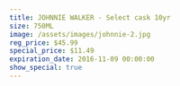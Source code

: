 ```yaml
---
title: JOHNNIE WALKER - Select cask 10yr
size: 750ML
image: /assets/images/johnnie-2.jpg
reg_price: $45.99
special_price: $11.49
expiration_date: 2016-11-09 00:00:00
show_special: true
---
```



